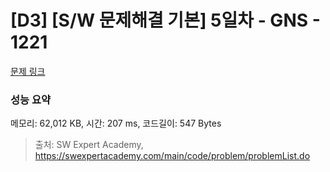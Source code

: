 # [D3] [S/W 문제해결 기본] 5일차 - GNS - 1221 

[문제 링크](https://swexpertacademy.com/main/code/problem/problemDetail.do?contestProbId=AV14jJh6ACYCFAYD) 

### 성능 요약

메모리: 62,012 KB, 시간: 207 ms, 코드길이: 547 Bytes



> 출처: SW Expert Academy, https://swexpertacademy.com/main/code/problem/problemList.do